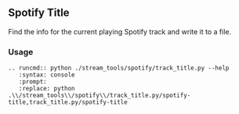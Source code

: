 ## Spotify Title

Find the info for the current playing Spotify track and write it to a file.

### Usage

```eval_rst
.. runcmd:: python ./stream_tools/spotify/track_title.py --help
   :syntax: console
   :prompt:
   :replace: python .\\/stream_tools\\/spotify\\/track_title.py/spotify-title,track_title.py/spotify-title
```
